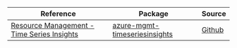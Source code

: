 | Reference | Package | Source |
|---|---|---|
|[Resource Management - Time Series Insights](mgmt-timeseriesinsights-readme.md)|[azure-mgmt-timeseriesinsights](https://pypi.org/project/azure-mgmt-timeseriesinsights)|[Github](https://github.com/Azure/azure-sdk-for-python/blob/main/sdk/timeseriesinsights/azure-mgmt-timeseriesinsights)|
